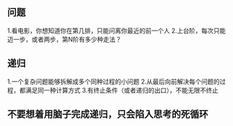 ## 问题
1.看电影，你想知道你在第几排，只能问离你最近的前一个人
2.上台阶，每次只能迈一步，或者两步，第N阶有多少种走法？

## 递归
1.一个复杂问题能够拆解成多个同种过程的小问题
2.从最后向前解决每个问题的过程，都满足同一种计算方式
3.有终止条件（或者递归的出口），不能无限不终止

## 不要想着用脑子完成递归，只会陷入思考的死循环